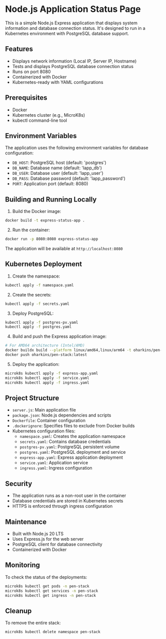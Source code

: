 # Node.js Application Status Page

This is a simple Node.js Express application that displays system information and database connection status. It's designed to run in a Kubernetes environment with PostgreSQL database support.

## Features

- Displays network information (Local IP, Server IP, Hostname)
- Tests and displays PostgreSQL database connection status
- Runs on port 8080
- Containerized with Docker
- Kubernetes-ready with YAML configurations

## Prerequisites

- Docker
- Kubernetes cluster (e.g., MicroK8s)
- kubectl command-line tool

## Environment Variables

The application uses the following environment variables for database configuration:

- `DB_HOST`: PostgreSQL host (default: 'postgres')
- `DB_NAME`: Database name (default: 'lapp_db')
- `DB_USER`: Database user (default: 'lapp_user')
- `DB_PASS`: Database password (default: 'lapp_password')
- `PORT`: Application port (default: 8080)

## Building and Running Locally

1. Build the Docker image:
```bash
docker build -t express-status-app .
```

2. Run the container:
```bash
docker run -p 8080:8080 express-status-app
```

The application will be available at `http://localhost:8080`

## Kubernetes Deployment

1. Create the namespace:
```bash
kubectl apply -f namespace.yaml
```

2. Create the secrets:
```bash
kubectl apply -f secrets.yaml
```

3. Deploy PostgreSQL:
```bash
kubectl apply -f postgres-pv.yaml
kubectl apply -f postgres.yaml
```

4. Build and push the Express application image:
```bash
# For AMD64 architecture (Intel/AMD)
docker buildx build --platform linux/amd64,linux/arm64 -t oharkins/pen-stack:latest .
docker push oharkins/pen-stack:latest
```

5. Deploy the application:
```bash
microk8s kubectl apply -f express-app.yaml
microk8s kubectl apply -f service.yaml
microk8s kubectl apply -f ingress.yaml
```

## Project Structure

- `server.js`: Main application file
- `package.json`: Node.js dependencies and scripts
- `Dockerfile`: Container configuration
- `.dockerignore`: Specifies files to exclude from Docker builds
- Kubernetes configuration files:
  - `namespace.yaml`: Creates the application namespace
  - `secrets.yaml`: Contains database credentials
  - `postgres-pv.yaml`: PostgreSQL persistent volume
  - `postgres.yaml`: PostgreSQL deployment and service
  - `express-app.yaml`: Express application deployment
  - `service.yaml`: Application service
  - `ingress.yaml`: Ingress configuration

## Security

- The application runs as a non-root user in the container
- Database credentials are stored in Kubernetes secrets
- HTTPS is enforced through ingress configuration

## Maintenance

- Built with Node.js 20 LTS
- Uses Express.js for the web server
- PostgreSQL client for database connectivity
- Containerized with Docker

## Monitoring

To check the status of the deployments:

```bash
microk8s kubectl get pods -n pen-stack
microk8s kubectl get services -n pen-stack
microk8s kubectl get ingress -n pen-stack
```

## Cleanup

To remove the entire stack:

```bash
microk8s kubectl delete namespace pen-stack
``` 